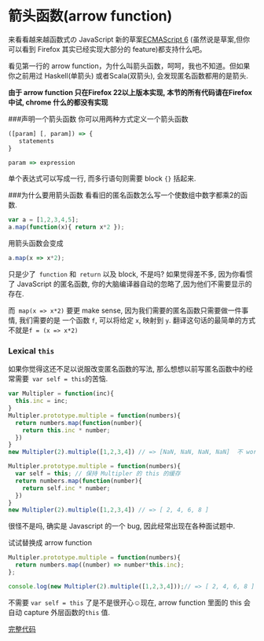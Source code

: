 # 箭头函数(arrow function)

来看看越来越函数式の JavaScript 新的草案[ECMAScript 6](http://kangax.github.io/compat-table/es6/) (虽然说是草案,但你可以看到 Firefox 其实已经实现大部分的 feature)都支持什么吧。

看见第一行的 arrow function，为什么叫箭头函数，呵呵，我也不知道。但如果你之前用过 Haskell(单箭头) 或者Scala(双箭头), 会发现匿名函数都用的是箭头.

**由于 arrow function 只在Firefox 22以上版本实现, 本节的所有代码请在Firefox中试, chrome 什么的都没有实现**

###声明一个箭头函数
你可以用两种方式定义一个箭头函数
```javascript
([param] [, param]) => {
   statements
}

param => expression
```
单个表达式可以写成一行, 而多行语句则需要 block `{}` 括起来.

###为什么要用箭头函数
看看旧的匿名函数怎么写一个使数组中数字都乘2的函数.
```javascript
var a = [1,2,3,4,5];
a.map(function(x){ return x*2 });
```
用箭头函数会变成
```javascript
a.map(x => x*2);
```

 只是少了` function` 和` return` 以及 block, 不是吗? 如果觉得差不多, 因为你看惯了 JavaScript 的匿名函数, 你的大脑编译器自动的忽略了,因为他们不需要显示的存在.

而` map(x => x*2)` 要更 make sense, 因为我们需要的匿名函数只需要做一件事情, 我们需要的是 一个函数 `f`, 可以将给定 `x`, 映射到 `y`. 翻译这句话的最简单的方式不就是`f = (x => x*2)`

### Lexical `this`
如果你觉得这还不足以说服改变匿名函数的写法, 那么想想以前写匿名函数中的经常需要` var self = this`的苦恼.
```javascript
var Multipler = function(inc){
  this.inc = inc;
}
Multipler.prototype.multiple = function(numbers){
  return numbers.map(function(number){
    return this.inc * number;
  })
}
new Multipler(2).multiple([1,2,3,4]) // => [NaN, NaN, NaN, NaN]  不 work, 因为 map 里面的 this 指向的是全局变量( window)

Multipler.prototype.multiple = function(numbers){
  var self = this; // 保持 Multipler 的 this 的缓存
  return numbers.map(function(number){
    return self.inc * number;
  })
}
new Multipler(2).multiple([1,2,3,4]) // => [ 2, 4, 6, 8 ]
```

很怪不是吗, 确实是 Javascript 的一个 bug, 因此经常出现在各种面试题中.

试试替换成 arrow function
```javascript
Multipler.prototype.multiple = function(numbers){
  return numbers.map((number) => number*this.inc);
};

console.log(new Multipler(2).multiple([1,2,3,4]));// => [ 2, 4, 6, 8 ]
```
不需要 `var self = this` 了是不是很开心☺️现在, arrow function 里面的 this 会自动 capture 外层函数的`this` 值.

[完整代码](http://jsbin.com/vawobe/2/edit?js)
